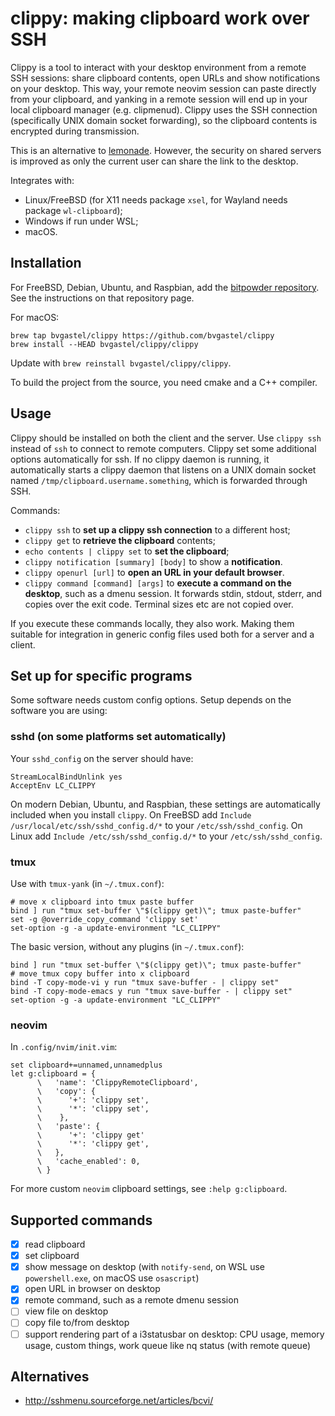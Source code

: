 # clippy: making clipboard work over SSH

Clippy is a tool to interact with your desktop environment from a remote SSH sessions: share clipboard contents, open URLs and show notifications on your desktop. This way, your remote neovim session can paste directly from your clipboard, and yanking in a remote session will end up in your local clipboard manager (e.g. clipmenud). Clippy uses the SSH connection (specifically UNIX domain socket forwarding), so the clipboard contents is encrypted during transmission.

This is an alternative to [lemonade](https://github.com/lemonade-command/lemonade). However, the security on shared servers is improved as only the current user can share the link to the desktop.

Integrates with:
- Linux/FreeBSD (for X11 needs package `xsel`, for Wayland needs package `wl-clipboard`);
- Windows if run under WSL;
- macOS.

## Installation
For FreeBSD, Debian, Ubuntu, and Raspbian, add the [bitpowder repository](https://bitpowder.com:2443/bitpowder/repo). See the instructions on that repository page.

For macOS:
```
brew tap bvgastel/clippy https://github.com/bvgastel/clippy
brew install --HEAD bvgastel/clippy/clippy
```
Update with `brew reinstall bvgastel/clippy/clippy`.


To build the project from the source, you need cmake and a C++ compiler.

## Usage

Clippy should be installed on both the client and the server. Use `clippy ssh` instead of `ssh` to connect to remote computers. Clippy set some additional options automatically for ssh.
If no clippy daemon is running, it automatically starts a clippy daemon that listens on a UNIX domain socket named `/tmp/clipboard.username.something`, which is forwarded through SSH.

Commands:
- `clippy ssh` to **set up a clippy ssh connection** to a different host;
- `clippy get` to **retrieve the clipboard** contents;
- `echo contents | clippy set` to **set the clipboard**;
- `clippy notification [summary] [body]` to show a **notification**.
- `clippy openurl [url]` to **open an URL in your default browser**.
- `clippy command [command] [args]` to **execute a command on the desktop**, such as a dmenu session. It forwards stdin, stdout, stderr, and copies over the exit code. Terminal sizes etc are not copied over.

If you execute these commands locally, they also work. Making them suitable for integration in generic config files used both for a server and a client.

## Set up for specific programs

Some software needs custom config options. Setup depends on the software you are using:

### sshd (on some platforms set automatically)

Your `sshd_config` on the server should have:
```
StreamLocalBindUnlink yes
AcceptEnv LC_CLIPPY
```

On modern Debian, Ubuntu, and Raspbian, these settings are automatically included when you install `clippy`.
On FreeBSD add `Include /usr/local/etc/ssh/sshd_config.d/*` to your `/etc/ssh/sshd_config`.
On Linux add `Include /etc/ssh/sshd_config.d/*` to your `/etc/ssh/sshd_config`.

### tmux
Use with `tmux-yank` (in `~/.tmux.conf`):
```
# move x clipboard into tmux paste buffer
bind ] run "tmux set-buffer \"$(clippy get)\"; tmux paste-buffer"
set -g @override_copy_command 'clippy set'
set-option -g -a update-environment "LC_CLIPPY"
```

The basic version, without any plugins (in `~/.tmux.conf`):
```
bind ] run "tmux set-buffer \"$(clippy get)\"; tmux paste-buffer"
# move tmux copy buffer into x clipboard
bind -T copy-mode-vi y run "tmux save-buffer - | clippy set"
bind -T copy-mode-emacs y run "tmux save-buffer - | clippy set"
set-option -g -a update-environment "LC_CLIPPY"
```

### neovim
In `.config/nvim/init.vim`:
```
set clipboard+=unnamed,unnamedplus
let g:clipboard = {
      \   'name': 'ClippyRemoteClipboard',
      \   'copy': {
      \      '+': 'clippy set',
      \      '*': 'clippy set',
      \    },
      \   'paste': {
      \      '+': 'clippy get'
      \      '*': 'clippy get',
      \   },
      \   'cache_enabled': 0,
      \ }
```

For more custom `neovim` clipboard settings, see `:help g:clipboard`.

## Supported commands

- [x] read clipboard
- [x] set clipboard
- [x] show message on desktop (with `notify-send`, on WSL use `powershell.exe`, on macOS use `osascript`)
- [x] open URL in browser on desktop
- [x] remote command, such as a remote dmenu session
- [ ] view file on desktop
- [ ] copy file to/from desktop
- [ ] support rendering part of a i3statusbar on desktop: CPU usage, memory usage, custom things, work queue like nq status (with remote queue)

## Alternatives

- http://sshmenu.sourceforge.net/articles/bcvi/
